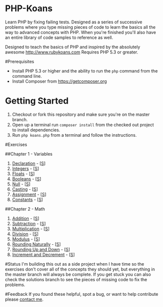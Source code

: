 PHP-Koans
=========

Learn PHP by fixing failing tests. Designed as a series of successive problems where you type missing pieces of code to learn the basics all the way to advanced concepts with PHP. When you're finished you'll also have an entire library of code samples to reference as well.

Designed to teach the basics of PHP and inspired by the absolutely awesome http://www.rubykoans.com Requires PHP 5.3 or greater.

#Prerequisites
* Install PHP 5.3 or higher and the ability to run the ```php``` command from the command line.
* Install Composer from https://getcomposer.org

# Getting Started
1. Checkout or fork this repository and make sure you're on the master branch.
2. Open up a terminal run ```composer install``` from the checked out project to install dependencies.
3. Run ```php koans.php``` from a terminal and follow the instructions.

#Exercises

##Chapter 1 - Variables
1. [Declaration](https://github.com/mtoigo/PHP-Koans/blob/master/Chapters/Chapter1.php#L12) - [[S](https://github.com/mtoigo/PHP-Koans/blob/solutions/Chapters/Chapter1.php#L20)]
2. [Integers](https://github.com/mtoigo/PHP-Koans/blob/master/Chapters/Chapter1.php#L26) - [[S](https://github.com/mtoigo/PHP-Koans/blob/solutions/Chapters/Chapter1.php#L35)]
3. [Floats](https://github.com/mtoigo/PHP-Koans/blob/master/Chapters/Chapter1.php#L40) - [[S](https://github.com/mtoigo/PHP-Koans/blob/solutions/Chapters/Chapter1.php#L50)]
4. [Booleans](https://github.com/mtoigo/PHP-Koans/blob/master/Chapters/Chapter1.php#L54) - [[S](https://github.com/mtoigo/PHP-Koans/blob/solutions/Chapters/Chapter1.php#L65)]
5. [Null](https://github.com/mtoigo/PHP-Koans/blob/master/Chapters/Chapter1.php#L68) - [[S](https://github.com/mtoigo/PHP-Koans/blob/solutions/Chapters/Chapter1.php#L80)]
6. [Casting](https://github.com/mtoigo/PHP-Koans/blob/master/Chapters/Chapter1.php#L82) - [[S](https://github.com/mtoigo/PHP-Koans/blob/solutions/Chapters/Chapter1.php#L95)]
7. [Assignment](https://github.com/mtoigo/PHP-Koans/blob/master/Chapters/Chapter1.php#L96) - [[S](https://github.com/mtoigo/PHP-Koans/blob/solutions/Chapters/Chapter1.php#L110)]
8. [Constants](https://github.com/mtoigo/PHP-Koans/blob/master/Chapters/Chapter1.php#L110) - [[S](https://github.com/mtoigo/PHP-Koans/blob/solutions/Chapters/Chapter1.php#L125)]

##Chapter 2 - Math
1. [Addition](https://github.com/mtoigo/PHP-Koans/blob/master/Chapters/Chapter2.php#L12) - [[S](https://github.com/mtoigo/PHP-Koans/blob/solutions/Chapters/Chapter2.php#L21)]
2. [Subtraction](https://github.com/mtoigo/PHP-Koans/blob/master/Chapters/Chapter2.php#L27) - [[S](https://github.com/mtoigo/PHP-Koans/blob/solutions/Chapters/Chapter2.php#L38)]
3. [Multiplication](https://github.com/mtoigo/PHP-Koans/blob/master/Chapters/Chapter2.php#L43) - [[S](https://github.com/mtoigo/PHP-Koans/blob/solutions/Chapters/Chapter2.php#L54)]
4. [Division](https://github.com/mtoigo/PHP-Koans/blob/master/Chapters/Chapter2.php#L58) - [[S](https://github.com/mtoigo/PHP-Koans/blob/solutions/Chapters/Chapter2.php#L69)]
5. [Modulus](https://github.com/mtoigo/PHP-Koans/blob/master/Chapters/Chapter2.php#L72) - [[S](https://github.com/mtoigo/PHP-Koans/blob/solutions/Chapters/Chapter2.php#L85)]
6. [Rounding Naturally](https://github.com/mtoigo/PHP-Koans/blob/master/Chapters/Chapter2.php#L87) - [[S](https://github.com/mtoigo/PHP-Koans/blob/solutions/Chapters/Chapter2.php#L101)]
7. [Rounding Up and Down](https://github.com/mtoigo/PHP-Koans/blob/master/Chapters/Chapter2.php#L102) - [[S](https://github.com/mtoigo/PHP-Koans/blob/solutions/Chapters/Chapter2.php#L118)]
8. [Increment and Decrement](https://github.com/mtoigo/PHP-Koans/blob/master/Chapters/Chapter2.php#L116) - [[S](https://github.com/mtoigo/PHP-Koans/blob/solutions/Chapters/Chapter2.php#L134)]

#Status
I'm building this out as a side project when I have time so the exercises don't cover all of the concepts they should yet, but everything in the master branch will always be complete. If you get stuck you can also check the solutions branch to see the pieces of missing code to fix the problems.

#Feedback
If you found these helpful, spot a bug, or want to help contribute please [contact me](http://www.matt-toigo.com/contact).

